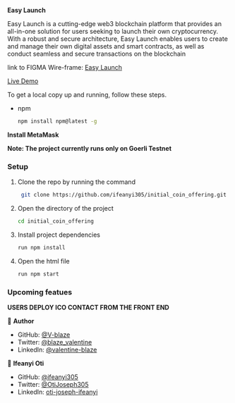**Easy Launch**

Easy Launch is a cutting-edge web3 blockchain platform that provides an all-in-one solution for users seeking to launch their own cryptocurrency. With a robust and secure architecture, Easy Launch enables users to create and manage their own digital assets and smart contracts, as well as conduct seamless and secure transactions on the blockchain

link to FIGMA Wire-frame: [Easy Launch](https://www.figma.com/file/FgPHmaBu3fzmEpSWUqpHjp/Untitled?node-id=89%3A36&t=h8OaQiZsPYFOdqAm-0)

[Live Demo](https://easylaunch.onrender.com/)

To get a local copy up and running, follow these steps.

- npm
  ```sh
  npm install npm@latest -g
  ```



**Install MetaMask**

**Note: The project currently runs only on Goerli Testnet**


### Setup

1. Clone the repo by running the command
   ```sh
    git clone https://github.com/ifeanyi305/initial_coin_offering.git
   ```
2. Open the directory of the project
   ```sh
   cd initial_coin_offering
   ```
3. Install project dependencies
   ```sh
   run npm install
   ```
4. Open the html file
   ```sh
   run npm start

### Upcoming featues

**USERS DEPLOY ICO CONTACT FROM THE FRONT END**

👤 **Author**

- GitHub: [@V-blaze](https://github.com/V-Blaze)
- Twitter: [@blaze_valentine](https://twitter.com/blaze_valentine)
- LinkedIn: [@valentine-blaze](https://www.linkedin.com/in/valentine-blaze/)

👤 **Ifeanyi Oti**

- GitHub: [@ifeanyi305](https://github.com/ifeanyi305)
- Twitter: [@OtiJoseph305](https://twitter.com/OtiJoseph305)
- LinkedIn: [oti-joseph-ifeanyi](https://linkedin.com/in/oti-joseph-ifeanyi)

